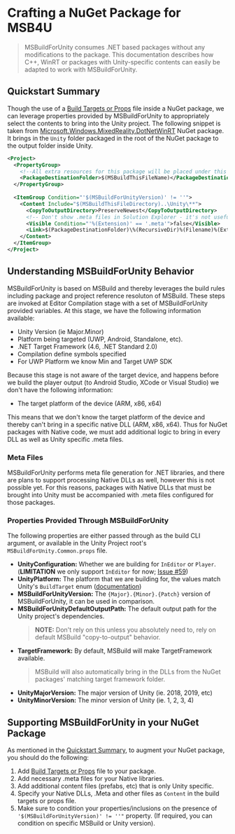 # Crafting a NuGet Package for MSB4U

> MSBuildForUnity consumes .NET based packages without any modifications to the package. This documentation describes how C++, WinRT or packages with Unity-specific contents can easily be adapted to work with MSBuildForUnity.

## Quickstart Summary

Though the use of a [Build Targets or Props](https://docs.microsoft.com/en-us/nuget/create-packages/creating-a-package#include-msbuild-props-and-targets-in-a-package) file inside a NuGet package, we can leverage properties provided by MSBuildForUnity to appropriately select the contents to bring into the Unity project. The following snippet is taken from [Microsoft.Windows.MixedReality.DotNetWinRT](https://www.nuget.org/packages/Microsoft.Windows.MixedReality.DotNetWinRT/) NuGet package. It brings in the `Unity` folder packaged in the root of the NuGet package to the output folder inside Unity.

```xml
<Project>
  <PropertyGroup>
    <!--All extra resources for this package will be placed under this folder in the output directory.-->
    <PackageDestinationFolder>$(MSBuildThisFileName)</PackageDestinationFolder>
  </PropertyGroup>
  
  <ItemGroup Condition="'$(MSBuildForUnityVersion)' != ''">
    <Content Include="$(MSBuildThisFileDirectory)..\Unity\**">
      <CopyToOutputDirectory>PreserveNewest</CopyToOutputDirectory>
      <!-- Don't show .meta files in Solution Explorer - it's not useful. -->
      <Visible Condition="'%(Extension)' == '.meta'">false</Visible>
      <Link>$(PackageDestinationFolder)\%(RecursiveDir)%(Filename)%(Extension)</Link>
    </Content>
  </ItemGroup>
</Project>
```

## Understanding MSBuildForUnity Behavior

MSBuildForUnity is based on MSBuild and thereby leverages the build rules including package and project reference resoluton of MSBuild. These steps are invoked at Editor Compilation stage with a set of MSBuildForUnity provided variables. At this stage, we have the following information available:

- Unity Version (ie Major.Minor)
- Platform being targeted (UWP, Android, Standalone, etc).
- .NET Target Framework (4.6, .NET Standard 2.0)
- Compilation define symbols specified
- For UWP Platform we know Min and Target UWP SDK

Because this stage is not aware of the target device, and happens before we build the player output (to Android Studio, XCode or Visual Studio) we don't have the following information:

- The target platform of the device (ARM, x86, x64)

This means that we don't know the target platform of the device and thereby can't bring in a specific native DLL (ARM, x86, x64). Thus for NuGet packages with Native code, we must add additional logic to bring in every DLL as well as Unity specific .meta files.

### Meta Files

MSBuildForUnity performs meta file generation for .NET libraries, and there are plans to support processing Native DLLs as well, however this is not possible yet. For this reasons, packages with Native DLLs that must be brought into Unity must be accompanied with .meta files configured for those packages.

### Properties Provided Through MSBuildForUnity

The following properties are either passed through as the build CLI argument, or available in the Unity Project root's `MSBuildForUnity.Common.props` file.

- **UnityConfiguration:** Whether we are building for `InEditor` or `Player`. (**LIMITATION** we only support `InEditor` for now; [Issue #59](https://github.com/microsoft/MSBuildForUnity/issues/59))
- **UnityPlatform:** The platform that we are building for, the values match Unity's `BuildTarget` enum ([documentation](https://docs.unity3d.com/ScriptReference/BuildTarget.html))
- **MSBuildForUnityVersion:** The `{Major}.{Minor}.{Patch}` version of MSBuildForUnity, it can be used in comparison.
- **MSBuildForUnityDefaultOutputPath:** The default output path for the Unity project's dependencies.
  > **NOTE:** Don't rely on this unless you absolutely need to, rely on default MSBuild "copy-to-output" behavior.
- **TargetFramework:** By default, MSBuild will make TargetFramework available.
  > MSBuild will also automatically bring in the DLLs from the NuGet packages' matching target framework folder.
- **UnityMajorVersion:** The major version of Unity (ie. 2018, 2019, etc)
- **UnityMinorVersion:** The minor version of Unity (ie. 1, 2, 3, 4)

## Supporting MSBuildForUnity in your NuGet Package

As mentioned in the [Quickstart Summary](##Quickstart%20Summary), to augment your NuGet package, you should do the following:

1. Add [Build Targets or Props](https://docs.microsoft.com/en-us/nuget/create-packages/creating-a-package#include-msbuild-props-and-targets-in-a-package) file to your package.
2. Add necessary .meta files for your Native libraries.
3. Add additional content files (prefabs, etc) that is only Unity specific.
4. Specify your Native DLLs, .Meta and other files as `Content` in the build targets or props file.
5. Make sure to condition your properties/inclusions on the presence of `'$(MSBuildForUnityVersion)' != ''"` property. (If required, you can condition on specific MSBuild or Unity version).
